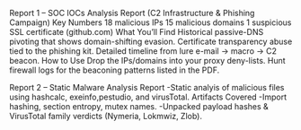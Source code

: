 Report 1 – SOC IOCs Analysis Report (C2 Infrastructure & Phishing Campaign)
Key Numbers
18 malicious IPs
15 malicious domains
1 suspicious SSL certificate (github.com)
What You’ll Find
Historical passive-DNS pivoting that shows domain-shifting evasion.
Certificate transparency abuse tied to the phishing kit.
Detailed timeline from lure e-mail → macro → C2 beacon.
How to Use
Drop the IPs/domains into your proxy deny-lists.
Hunt firewall logs for the beaconing patterns listed in the PDF.

Report 2 – Static Malware Analysis Report
-Static analyis of malicious files using hashcalc, exeinfo,pestudio, and virusTotal.
Artifacts Covered
-Import hashing, section entropy, mutex names.
-Unpacked payload hashes & VirusTotal family verdicts (Nymeria, Lokmwiz, Zlob).

